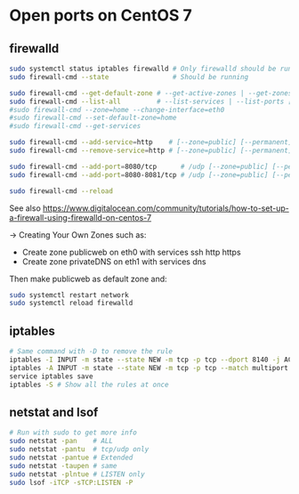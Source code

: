 # Open ports on CentOS 7

## firewalld

```bash
sudo systemctl status iptables firewalld # Only firewalld should be running
sudo firewall-cmd --state                # Should be running
```

```bash
sudo firewall-cmd --get-default-zone # --get-active-zones | --get-zones
sudo firewall-cmd --list-all         # --list-services | --list-ports [--zone=public] [--permanent]
#sudo firewall-cmd --zone=home --change-interface=eth0
#sudo firewall-cmd --set-default-zone=home
#sudo firewall-cmd --get-services
```

```bash
sudo firewall-cmd --add-service=http    # [--zone=public] [--permanent]
sudo firewall-cmd --remove-service=http # [--zone=public] [--permanent]
```

```bash
sudo firewall-cmd --add-port=8080/tcp      # /udp [--zone=public] [--permanent]
sudo firewall-cmd --add-port=8080-8081/tcp # /udp [--zone=public] [--permanent]
```

```bash
sudo firewall-cmd --reload
```

See also https://www.digitalocean.com/community/tutorials/how-to-set-up-a-firewall-using-firewalld-on-centos-7

-> Creating Your Own Zones such as:

- Create zone publicweb on eth0 with services ssh http https
- Create zone privateDNS on eth1 with services dns

Then make publicweb as default zone and:

```bash
sudo systemctl restart network
sudo systemctl reload firewalld
```

## iptables

```bash
# Same command with -D to remove the rule
iptables -I INPUT -m state --state NEW -m tcp -p tcp --dport 8140 -j ACCEPT
iptables -A INPUT -m state --state NEW -m tcp -p tcp --match multiport --dports 20000:25000 -j ACCEPT
service iptables save
iptables -S # Show all the rules at once
```

## netstat and lsof

```bash
# Run with sudo to get more info
sudo netstat -pan    # ALL
sudo netstat -pantu  # tcp/udp only
sudo netstat -pantue # Extended
sudo netstat -taupen # same
sudo netstat -plntue # LISTEN only
sudo lsof -iTCP -sTCP:LISTEN -P
```
